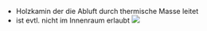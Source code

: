 - Holzkamin der die Abluft durch thermische Masse leitet
- ist evtl. nicht im Innenraum erlaubt
![](https://www.youtube.com/watch?v=TbdeZKzlV8E&t=0s)